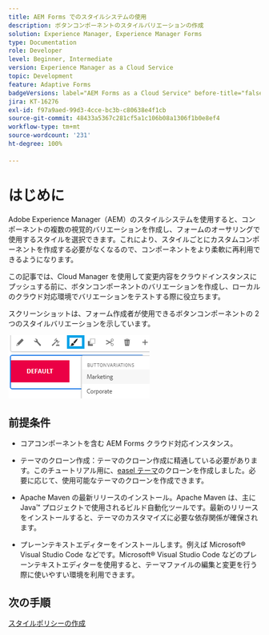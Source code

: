 ```yaml
---
title: AEM Forms でのスタイルシステムの使用
description: ボタンコンポーネントのスタイルバリエーションの作成
solution: Experience Manager, Experience Manager Forms
type: Documentation
role: Developer
level: Beginner, Intermediate
version: Experience Manager as a Cloud Service
topic: Development
feature: Adaptive Forms
badgeVersions: label="AEM Forms as a Cloud Service" before-title="false"
jira: KT-16276
exl-id: f97a9aed-99d3-4cce-bc3b-c80638e4f1cb
source-git-commit: 48433a5367c281cf5a1c106b08a1306f1b0e8ef4
workflow-type: tm+mt
source-wordcount: '231'
ht-degree: 100%

---
```


# はじめに

Adobe Experience Manager（AEM）のスタイルシステムを使用すると、コンポーネントの複数の視覚的バリエーションを作成し、フォームのオーサリングで使用するスタイルを選択できます。これにより、スタイルごとにカスタムコンポーネントを作成する必要がなくなるので、コンポーネントをより柔軟に再利用できるようになります。

この記事では、Cloud Manager を使用して変更内容をクラウドインスタンスにプッシュする前に、ボタンコンポーネントのバリエーションを作成し、ローカルのクラウド対応環境でバリエーションをテストする際に役立ちます。

スクリーンショットは、フォーム作成者が使用できるボタンコンポーネントの 2 つのスタイルバリエーションを示しています。


![button-variations](assets/button-variations.png)

## 前提条件

* コアコンポーネントを含む AEM Forms クラウド対応インスタンス。
* テーマのクローン作成：テーマのクローン作成に精通している必要があります。このチュートリアル用に、[easel テーマ](https://github.com/adobe/aem-forms-theme-easel)のクローンを作成しました。必要に応じて、使用可能なテーマのクローンを作成できます。

* Apache Maven の最新リリースのインストール。Apache Maven は、主に Java™ プロジェクトで使用されるビルド自動化ツールです。最新のリリースをインストールすると、テーマのカスタマイズに必要な依存関係が確保されます。
* プレーンテキストエディターをインストールします。例えば Microsoft® Visual Studio Code などです。Microsoft® Visual Studio Code などのプレーンテキストエディターを使用すると、テーマファイルの編集と変更を行う際に使いやすい環境を利用できます。



## 次の手順

[スタイルポリシーの作成](./style-policy.md)
